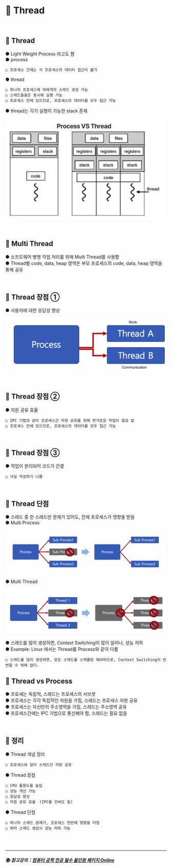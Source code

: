 # 🔑 Thread

<br>

## 📌 Thread

● Light Weight Process 라고도 함<br>
● process
```
○ 프로세스 간에는 각 프로세스의 데이터 접근이 불가
```
● thread
```
○ 하나의 프로세스에 여래개의 스레드 생성 가능
○ 스레드들을은 동시에 실행 가능
○ 프로세스 안에 있으므로, 프로세스의 데이터를 모두 접근 가능
```
● thread는 각기 실행이 가능한 stack 존재

![ProcessVsThread](./image/process_vs_thread.png)

<br>

## 📌 Multi Thread

● 소프트웨어 병행 작업 처리를 위해 Multi Thread를 사용함<br>
● Thread별 code, data, heap 영역은 부모 프로세스의 code, data, heap 영역을 통해 공유

<br>

## 📌 Thread 장점 ①

● 사용자에 대한 응답성 향상<br>

![ThreadStrength](./image/thread_strength.png)

<br>

## 📌 Thread 장점 ②

● 자원 공유 효율
```
○ IPC 기법과 같이 프로세스간 자원 공유를 위해 번거로운 작업이 필요 없
○ 프로세스 안에 있으므로, 프로세스의 데이터를 모두 접근 가능
```

<br>

## 📌 Thread 장점 ③

● 작업이 분리되어 코드가 간결
```
○ 사실 작성하기 나름
```

<br>

## 📌 Thread 단점

● 스레드 중 한 스레드만 문제가 있어도, 전체 프로세스가 영향을 받음<br>
● Multi Process<br>

![MultiProcess](./image/multi_process.png)

● Multi Thread<br>

![MultiThread](./image/multi_thread.png)

● 스레드를 많이 생성하면, Context Switching이 많이 일어나, 성능 저하<br>
● Example: Linux 에서는 Thread를 Process와 같이 다룸
```
○ 스레드를 많이 생성하면, 모든 스레드를 스케쥴링 해야하므로, Context Switching이 빈번할 수 밖에 없다.
```

## 📌 Thread vs Process

● 프로세는 독립적, 스레드는 프로세스의 서브셋<br>
● 프로세스는 각각 독립적인 자원을 가짐, 스레드는 프로세스 자원 공유<br>
● 프로세스는 자신만의 주소영역을 가짐, 스레드는 주소영역 공유<br>
● 프로세스간에는 IPC 기법으로 통신해야 함, 스레드는 필요 없음<br>

<br>

## 📌 정리

● Thread 개념 정리
```
○ 프로세스와 달리 스레드간 자원 공유
```
● Thread 장점
```
○ CPU 활용도를 높임
○ 성능 개선 가능
○ 응답성 향상
○ 자원 공유 효율　(IPC를 안써도 됨)
```
● Thread 단점
```
○ 하나의 스레드 문제가, 프로세스 전반에 영향을 미침
○ 여러 스레드 생성시 성능 저하 가능
```

<br>
<br>

---

##### 📚 참고강의：[컴퓨터 공학 전공 필수 올인원 패키지 Online](https://fastcampus.co.kr/dev_online_cs)